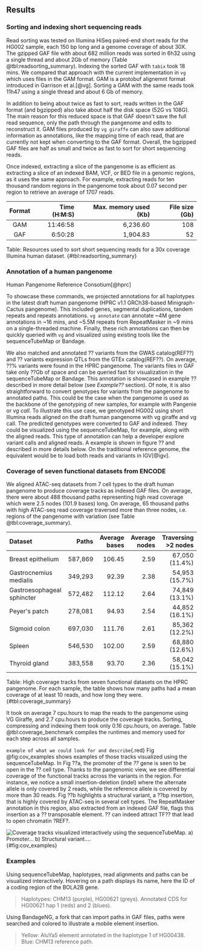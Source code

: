 ## Results

### Sorting and indexing short sequencing reads

Read sorting was tested on Illumina HiSeq paired-end short reads for the HG002 sample, each 150 bp long and a genome coverage of about 30X.
The gzipped GAF file with about 682 million reads was sorted in 6h32 using a single thread and about 2Gb of memory (Table @tbl:readsorting_summary).
Indexing the sorted GAF with `tabix` took 18 mins.
We compared that approach with the current implementation in `vg` which uses files in the GAM format.
GAM is a protobuf alignemnt format introduced in Garrison et al.[@vg].
Sorting a GAM with the same reads took 11h47 using a single thread and about 6 Gb of memory. 

In addition to being about twice as fast to sort, reads written in the GAF format (and bgzipped) also take about half the disk space (52G vs 108G).
The main reason for this reduced space is that GAF doesn't save the full read sequence, only the path through the pangenome and edits to reconstruct it.
GAM files produced by `vg giraffe` can also save additional information as annotations, like the mapping time of each read, that are currently not kept when converting to the GAF format.
Overall, the bgzipped GAF files are half as small and twice as fast to sort for short sequencing reads.

Once indexed, extracting a slice of the pangenome is as efficient as extracting a slice of an indexed BAM, VCF, or BED file in a genomic regions, as it uses the same approach.
For example, extracting reads for ten thousand random regions in the pangenome took about 0.07 second per region to retrieve an average of 1707 reads.

| Format | Time (H:M:S) | Max. memory used (Kb) | File size (Gb) |
|:------:|-------------:|----------------------:|---------------:|
| GAM    |     11:46:58 |              6,236.60 |            108 |
| GAF    |      6:50:28 |              1,904.83 |             52 |

Table: Resources used to sort short sequencing reads for a 30x coverage Illumina human dataset.
{#tbl:readsorting_summary}

### Annotation of a human pangenome

Human Pangenome Reference Consotium[@hprc]

To showcase these commands, we projected annotations for all haplotypes in the latest draft human pangenome (HPRC v1.1 GRCh38-based Minigraph-Cactus pangenome). 
This included genes, segmental duplications, tandem repeats and repeats annotations. 
`vg annotate` can annotate ~4M gene annotations in ~16 mins, and ~5.5M repeats from RepeatMasker in ~9 mins on a single-threaded machine. 
Finally, these rich annotations can then be quickly queried with `vg` and visualized using existing tools like the sequenceTubeMap or Bandage.

We also matched and annotated ?? variants from the GWAS catalog(REF??) and ?? variants expression QTLs from the GTEx catalog(REF??).
On average, ??% variants were found in the HPRC pangenome.
The variants files in GAF take only ??Gb of space and can be queried fast for visualization in the sequenceTubeMap or Bandage.
This annotation is showcased in example ?? described in more detail below (see *Example??* section).
Of note, it is also straightforward to convert genotypes for variants from the pangenome to annotated paths. 
This could be the case when the pangenome is used as the backbone of the genotyping of new samples, for example with Pangenie or *vg call*.
To illustrate this use case, we genotyped HG002 using short Illumina reads aligned on the draft human pangenome with vg giraffe and vg call.
The predicted genotypes were converted to GAF and indexed.
They could be visualized using the sequenceTubeMap, for example, along with the aligned reads. 
This type of annotation can help a developer explore variant calls and aligned reads. 
A example is shown in figure ?? and described in more details below.
On the traditional reference genome, the equivalent would be to load both reads and variants in IGV[@igv].

### Coverage of seven functional datasets from ENCODE

We aligned ATAC-seq datasets from 7 cell types to the draft human pangenome to produce coverage tracks as indexed GAF files. 
On average, there were about 488 thousand paths representing high read coverage which were 2.5 nodes (101.9 bases) long. 
On average, 65 thousand paths with high ATAC-seq read coverage traversed more than three nodes, i.e. regions of the pangenome with variation (see Table @tbl:coverage_summary).

| Dataset                    |   Paths | Average bases | Average nodes | Traversing >2 nodes |
|:---------------------------|--------:|--------------:|--------------:|--------------------:|
| Breast epithelium          | 587,869 |        106.45 |          2.59 |      67,050 (11.4%) |
| Gastrocnemius medialis     | 349,293 |         92.39 |          2.38 |      54,953 (15.7%) |
| Gastroesophageal sphincter | 572,482 |        112.12 |          2.64 |      74,849 (13.1%) |
| Peyer's patch              | 278,081 |         94.93 |          2.54 |      44,852 (16.1%) |
| Sigmoid colon              | 697,030 |        111.76 |          2.61 |      85,362 (12.2%) |
| Spleen                     | 546,530 |        102.00 |          2.59 |      68,880 (12.6%) |
| Thyroid gland              | 383,558 |         93.70 |          2.36 |      58,042 (15.1%) |

Table: High coverage tracks from seven functional datasets on the HPRC pangenome. For each sample, the table shows how many paths had a mean coverage of at least 10 reads, and how long they were.
{#tbl:coverage_summary}

It took on average 7 cpu.hours to map the reads to the pangenome using VG Giraffe, and 2.7 cpu.hours to produce the coverage tracks.
Sorting, compressing and indexing them took only 0.16  cpu.hours, on average.
Table @tbl:coverage_benchmark compiles the runtimes and memory used for each step across all samples.

`example of what we could look for and describe`{.red}
Fig @fig:cov_examples shows examples of those tracks visualized using the sequenceTubeMap.
In Fig ??a, the promoter of the *??* gene is seen to be open in the ?? cell type. 
Thanks to the pangenomic view, we see differential coverage of the functional tracks across the variants in the region.
For instance, we notice a small insertion-deletion (indel) where the alternate allele is only covered by 2 reads, while the reference allele is covered by more than 30 reads.
Fig ??b highlights a structural variant, a ??bp insertion, that is highly covered by ATAC-seq in several cell types.
The RepeatMasker annotation in this region, also extracted from an indexed GAF file, flags this insertion as a ?? transposable element.
?? can indeed attract TF?? that lead to open chromatin ?REF?.

![
**Coverage tracks visualized interactively using the sequenceTubeMap.**
a) Promoter... b) Structural variant....
](figures/wide.png "Wide image"){#fig:cov_examples}


### Examples

Using sequenceTubeMap, haplotypes, read alignments and paths can be visualized interactively. 
Hovering on a path displays its name, here the ID of a coding region of the BOLA2B gene.

> Haplotypes: CHM13 (purple), HG00621 (greys). Annotated CDS for HG00621 hap 1 (reds) and 2 (blues).

Using BandageNG, a fork that can import paths in GAF files, paths were searched and colored to illustrate a mobile element insertion.

> Yellow: AluYa5 element annotated in the haplotype 1 of HG00438. Blue: CHM13 reference path.
